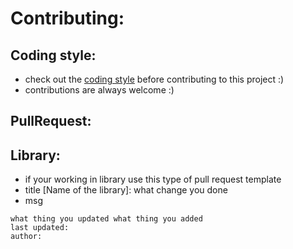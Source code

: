 # Contributing:

## Coding style:
- check out the [coding style](https://github.com/pranaOS/pranaOS/blob/master/docs/CodingStyle.md) before contributing to this project :)
- contributions are always welcome :) 

## PullRequest:

## Library:
- if your working in library use this type of pull request template
- title [Name of the library]: what change you done
- msg
```
what thing you updated what thing you added
last updated: 
author: 
```